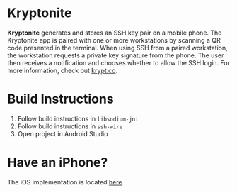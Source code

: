 # Kryptonite
__Kryptonite__ generates and stores an SSH key pair on a mobile phone. The
Kryptonite app is paired with one or more workstations by scanning a QR code
presented in the terminal. When using SSH from a paired workstation, the
workstation requests a private key signature from the phone. The user then
receives a notification and chooses whether to allow the SSH login. For more
information, check out [krypt.co](https://krypt.co).

# Build Instructions
1) Follow build instructions in `libsodium-jni`
2) Follow build instructions in `ssh-wire`
3) Open project in Android Studio

# Have an iPhone?
The iOS implementation is located [here](https://github.com/kryptco/kryptonite-ios).
